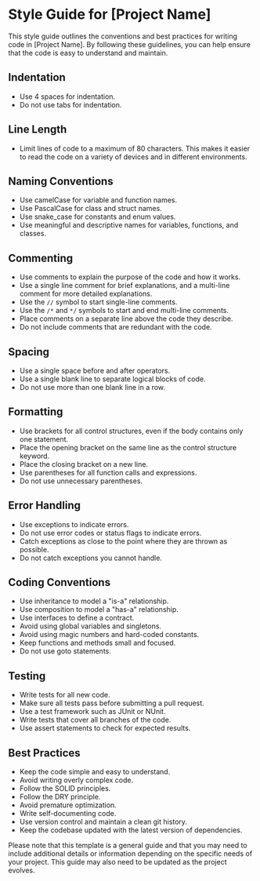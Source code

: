 # Style Guide for [Project Name]

This style guide outlines the conventions and best practices for writing code in [Project Name]. By following these guidelines, you can help ensure that the code is easy to understand and maintain.

## Indentation

- Use 4 spaces for indentation.
- Do not use tabs for indentation.

## Line Length

- Limit lines of code to a maximum of 80 characters. This makes it easier to read the code on a variety of devices and in different environments.

## Naming Conventions

- Use camelCase for variable and function names.
- Use PascalCase for class and struct names.
- Use snake_case for constants and enum values.
- Use meaningful and descriptive names for variables, functions, and classes.

## Commenting

- Use comments to explain the purpose of the code and how it works.
- Use a single line comment for brief explanations, and a multi-line comment for more detailed explanations.
- Use the `//` symbol to start single-line comments.
- Use the `/*` and `*/` symbols to start and end multi-line comments.
- Place comments on a separate line above the code they describe.
- Do not include comments that are redundant with the code.

## Spacing

- Use a single space before and after operators.
- Use a single blank line to separate logical blocks of code.
- Do not use more than one blank line in a row.

## Formatting

- Use brackets for all control structures, even if the body contains only one statement.
- Place the opening bracket on the same line as the control structure keyword.
- Place the closing bracket on a new line.
- Use parentheses for all function calls and expressions.
- Do not use unnecessary parentheses.

## Error Handling

- Use exceptions to indicate errors.
- Do not use error codes or status flags to indicate errors.
- Catch exceptions as close to the point where they are thrown as possible.
- Do not catch exceptions you cannot handle.

## Coding Conventions

- Use inheritance to model a "is-a" relationship.
- Use composition to model a "has-a" relationship.
- Use interfaces to define a contract.
- Avoid using global variables and singletons.
- Avoid using magic numbers and hard-coded constants.
- Keep functions and methods small and focused.
- Do not use goto statements.

## Testing

- Write tests for all new code.
- Make sure all tests pass before submitting a pull request.
- Use a test framework such as JUnit or NUnit.
- Write tests that cover all branches of the code.
- Use assert statements to check for expected results.

## Best Practices

- Keep the code simple and easy to understand.
- Avoid writing overly complex code.
- Follow the SOLID principles.
- Follow the DRY principle.
- Avoid premature optimization.
- Write self-documenting code.
- Use version control and maintain a clean git history.
- Keep the codebase updated with the latest version of dependencies.

Please note that this template is a general guide and that you may need to include additional details or information depending on the specific needs of your project. This guide may also need to be updated as the project evolves.
